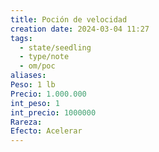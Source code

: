 ```yaml
---
title: Poción de velocidad
creation date: 2024-03-04 11:27
tags:
  - state/seedling
  - type/note
  - om/poc
aliases: 
Peso: 1 lb
Precio: 1.000.000
int_peso: 1
int_precio: 1000000
Rareza: 
Efecto: Acelerar
---
```


